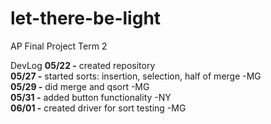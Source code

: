 # let-there-be-light
AP Final Project Term 2

DevLog
**05/22 -** created repository <br/>
**05/27 -** started sorts: insertion, selection, half of merge -MG <br/>
**05/29 -** did merge and qsort -MG <br/>
**05/31 -** added button functionality -NY <br/>
**06/01 -** created driver for sort testing -MG <br/>
